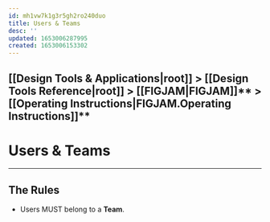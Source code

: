 ```yaml
---
id: mh1vw7k1g3r5gh2ro240duo
title: Users & Teams
desc: ''
updated: 1653006287995
created: 1653006153302
---
```

## [[Design Tools & Applications|root]] > [[Design Tools Reference|root]] > [[FIGJAM|FIGJAM]]** > [[Operating Instructions|FIGJAM.Operating Instructions]]**
# **Users & Teams**
***


## **The Rules**

- Users MUST belong to a **Team**.

